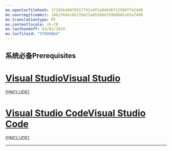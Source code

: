 ```yaml
---
ms.openlocfilehash: 1f193b440f8317741c6f2a94d36f12596ffd2440
ms.sourcegitcommit: 24b1f6decbb17bb22a45166e5fdb0845c65af498
ms.translationtype: MT
ms.contentlocale: zh-CN
ms.lasthandoff: 03/01/2019
ms.locfileid: "57045664"
---
```

## <a name="prerequisites"></a><span data-ttu-id="57483-101">系统必备</span><span class="sxs-lookup"><span data-stu-id="57483-101">Prerequisites</span></span>

# <a name="visual-studiotabvisual-studio"></a>[<span data-ttu-id="57483-102">Visual Studio</span><span class="sxs-lookup"><span data-stu-id="57483-102">Visual Studio</span></span>](#tab/visual-studio)

[!INCLUDE[](~/includes/net-core-prereqs-vs-2.2.md)]

# <a name="visual-studio-codetabvisual-studio-code"></a>[<span data-ttu-id="57483-103">Visual Studio Code</span><span class="sxs-lookup"><span data-stu-id="57483-103">Visual Studio Code</span></span>](#tab/visual-studio-code)

[!INCLUDE[](~/includes/net-core-prereqs-vsc-2.2.md)]

---